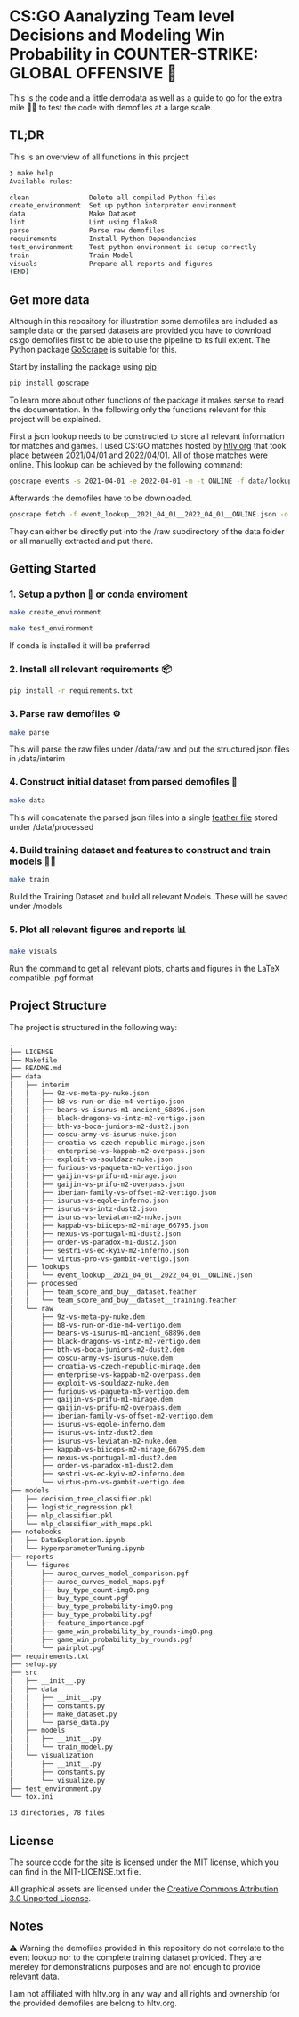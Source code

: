 # CS:GO Aanalyzing Team level Decisions and Modeling Win Probability in COUNTER-STRIKE: GLOBAL OFFENSIVE 🔫

This is the code and a little demodata as well as a guide to go for the extra mile 🏃‍♀️ to test the code with demofiles at a large scale.

## TL;DR
This is an overview of all functions in this project

```bash
❯ make help
Available rules:

clean               Delete all compiled Python files
create_environment  Set up python interpreter environment
data                Make Dataset
lint                Lint using flake8
parse               Parse raw demofiles
requirements        Install Python Dependencies
test_environment    Test python environment is setup correctly
train               Train Model
visuals             Prepare all reports and figures
(END)
```

## Get more data
Although in this repository for illustration some demofiles are included as sample data or the parsed datasets are provided you have to download cs:go demofiles first to be able to use the pipeline to its full extent. The Python package [GoScrape](https://github.com/mo-cmyk/goscrape) is suitable for this.

Start by installing the package using [pip](https://pypi.org/project/goscrape/)

```bash
pip install goscrape
```

To learn more about other functions of the package it makes sense to read the documentation. In the following only the functions relevant for this project will be explained.

First a json lookup needs to be constructed to store all relevant information for matches and games.
I used CS:GO matches hosted by [htlv.org](https://htlv.org) that took place between 2021/04/01 and 2022/04/01. All of those matches were online.
This lookup can be achieved by the following command:

```bash
goscrape events -s 2021-04-01 -e 2022-04-01 -m -t ONLINE -f data/lookups/

```

Afterwards the demofiles have to be downloaded.
```bash
goscrape fetch -f event_lookup__2021_04_01__2022_04_01__ONLINE.json -o data/raw/
```

They can either be directly put into the /raw subdirectory of the data folder or all manually extracted and put there.


## Getting Started

### 1. Setup a python 🐍 or conda enviroment
```bash
make create_environment
```
```bash
make test_environment
```
If conda is installed it will be preferred

### 2. Install all relevant requirements 📦
```bash
pip install -r requirements.txt
```

### 3. Parse raw demofiles ⚙️
```bash
make parse
```
This will parse the raw files under /data/raw and put the structured json files in /data/interim

### 4. Construct initial dataset from parsed demofiles 🧩
```bash
make data
```
This will concatenate the parsed json files into a single [feather file](https://arrow.apache.org/docs/python/feather.html#:~:text=Feather%20is%20a%20portable%20file,Python%20(pandas)%20and%20R.) stored under /data/processed

### 4. Build training dataset and features to construct and train models 🏋️‍♂️
```bash
make train
```
Build the Training Dataset and build all relevant Models. These will be saved under /models

### 5. Plot all relevant figures and reports 📊
```bash
make visuals
```
Run the command to get all relevant plots, charts and figures in the LaTeX compatible .pgf format

## Project Structure
The project is structured in the following way:
```bash
.
├── LICENSE
├── Makefile
├── README.md
├── data
│   ├── interim
│   │   ├── 9z-vs-meta-py-nuke.json
│   │   ├── b8-vs-run-or-die-m4-vertigo.json
│   │   ├── bears-vs-isurus-m1-ancient_68896.json
│   │   ├── black-dragons-vs-intz-m2-vertigo.json
│   │   ├── bth-vs-boca-juniors-m2-dust2.json
│   │   ├── coscu-army-vs-isurus-nuke.json
│   │   ├── croatia-vs-czech-republic-mirage.json
│   │   ├── enterprise-vs-kappab-m2-overpass.json
│   │   ├── exploit-vs-souldazz-nuke.json
│   │   ├── furious-vs-paqueta-m3-vertigo.json
│   │   ├── gaijin-vs-prifu-m1-mirage.json
│   │   ├── gaijin-vs-prifu-m2-overpass.json
│   │   ├── iberian-family-vs-offset-m2-vertigo.json
│   │   ├── isurus-vs-eqole-inferno.json
│   │   ├── isurus-vs-intz-dust2.json
│   │   ├── isurus-vs-leviatan-m2-nuke.json
│   │   ├── kappab-vs-biiceps-m2-mirage_66795.json
│   │   ├── nexus-vs-portugal-m1-dust2.json
│   │   ├── order-vs-paradox-m1-dust2.json
│   │   ├── sestri-vs-ec-kyiv-m2-inferno.json
│   │   └── virtus-pro-vs-gambit-vertigo.json
│   ├── lookups
│   │   └── event_lookup__2021_04_01__2022_04_01__ONLINE.json
│   ├── processed
│   │   ├── team_score_and_buy__dataset.feather
│   │   └── team_score_and_buy__dataset__training.feather
│   └── raw
│       ├── 9z-vs-meta-py-nuke.dem
│       ├── b8-vs-run-or-die-m4-vertigo.dem
│       ├── bears-vs-isurus-m1-ancient_68896.dem
│       ├── black-dragons-vs-intz-m2-vertigo.dem
│       ├── bth-vs-boca-juniors-m2-dust2.dem
│       ├── coscu-army-vs-isurus-nuke.dem
│       ├── croatia-vs-czech-republic-mirage.dem
│       ├── enterprise-vs-kappab-m2-overpass.dem
│       ├── exploit-vs-souldazz-nuke.dem
│       ├── furious-vs-paqueta-m3-vertigo.dem
│       ├── gaijin-vs-prifu-m1-mirage.dem
│       ├── gaijin-vs-prifu-m2-overpass.dem
│       ├── iberian-family-vs-offset-m2-vertigo.dem
│       ├── isurus-vs-eqole-inferno.dem
│       ├── isurus-vs-intz-dust2.dem
│       ├── isurus-vs-leviatan-m2-nuke.dem
│       ├── kappab-vs-biiceps-m2-mirage_66795.dem
│       ├── nexus-vs-portugal-m1-dust2.dem
│       ├── order-vs-paradox-m1-dust2.dem
│       ├── sestri-vs-ec-kyiv-m2-inferno.dem
│       └── virtus-pro-vs-gambit-vertigo.dem
├── models
│   ├── decision_tree_classifier.pkl
│   ├── logistic_regression.pkl
│   ├── mlp_classifier.pkl
│   └── mlp_classifier_with_maps.pkl
├── notebooks
│   ├── DataExploration.ipynb
│   └── HyperparameterTuning.ipynb
├── reports
│   └── figures
│       ├── auroc_curves_model_comparison.pgf
│       ├── auroc_curves_model_maps.pgf
│       ├── buy_type_count-img0.png
│       ├── buy_type_count.pgf
│       ├── buy_type_probability-img0.png
│       ├── buy_type_probability.pgf
│       ├── feature_importance.pgf
│       ├── game_win_probability_by_rounds-img0.png
│       ├── game_win_probability_by_rounds.pgf
│       └── pairplot.pgf
├── requirements.txt
├── setup.py
├── src
│   ├── __init__.py
│   ├── data
│   │   ├── __init__.py
│   │   ├── constants.py
│   │   ├── make_dataset.py
│   │   └── parse_data.py
│   ├── models
│   │   ├── __init__.py
│   │   └── train_model.py
│   └── visualization
│       ├── __init__.py
│       ├── constants.py
│       └── visualize.py
├── test_environment.py
└── tox.ini

13 directories, 78 files

```
## License

The source code for the site is licensed under the MIT license, which you can find in
the MIT-LICENSE.txt file.

All graphical assets are licensed under the
[Creative Commons Attribution 3.0 Unported License](https://creativecommons.org/licenses/by/3.0/).

## Notes  
⚠️ Warning the demofiles provided in this repository do not correlate to the event lookup nor to the complete training dataset provided. They are mereley for demonstrations purposes and are not enough to provide relevant data.

I am not affiliated with hltv.org in any way and all rights and ownership for the provided demofiles are belong to hltv.org.